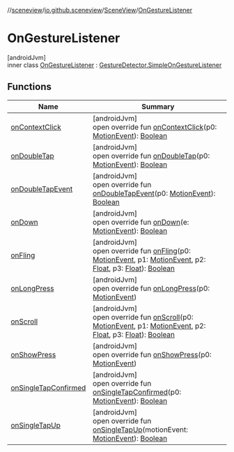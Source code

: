 //[sceneview](../../../../index.md)/[io.github.sceneview](../../index.md)/[SceneView](../index.md)/[OnGestureListener](index.md)

# OnGestureListener

[androidJvm]\
inner class [OnGestureListener](index.md) : [GestureDetector.SimpleOnGestureListener](https://developer.android.com/reference/kotlin/android/view/GestureDetector.SimpleOnGestureListener.html)

## Functions

| Name | Summary |
|---|---|
| [onContextClick](index.md#722760446%2FFunctions%2F-1571379623) | [androidJvm]<br>open override fun [onContextClick](index.md#722760446%2FFunctions%2F-1571379623)(p0: [MotionEvent](https://developer.android.com/reference/kotlin/android/view/MotionEvent.html)): [Boolean](https://kotlinlang.org/api/latest/jvm/stdlib/kotlin/-boolean/index.html) |
| [onDoubleTap](index.md#707107389%2FFunctions%2F-1571379623) | [androidJvm]<br>open override fun [onDoubleTap](index.md#707107389%2FFunctions%2F-1571379623)(p0: [MotionEvent](https://developer.android.com/reference/kotlin/android/view/MotionEvent.html)): [Boolean](https://kotlinlang.org/api/latest/jvm/stdlib/kotlin/-boolean/index.html) |
| [onDoubleTapEvent](index.md#-1855953073%2FFunctions%2F-1571379623) | [androidJvm]<br>open override fun [onDoubleTapEvent](index.md#-1855953073%2FFunctions%2F-1571379623)(p0: [MotionEvent](https://developer.android.com/reference/kotlin/android/view/MotionEvent.html)): [Boolean](https://kotlinlang.org/api/latest/jvm/stdlib/kotlin/-boolean/index.html) |
| [onDown](on-down.md) | [androidJvm]<br>open override fun [onDown](on-down.md)(e: [MotionEvent](https://developer.android.com/reference/kotlin/android/view/MotionEvent.html)): [Boolean](https://kotlinlang.org/api/latest/jvm/stdlib/kotlin/-boolean/index.html) |
| [onFling](index.md#193100722%2FFunctions%2F-1571379623) | [androidJvm]<br>open override fun [onFling](index.md#193100722%2FFunctions%2F-1571379623)(p0: [MotionEvent](https://developer.android.com/reference/kotlin/android/view/MotionEvent.html), p1: [MotionEvent](https://developer.android.com/reference/kotlin/android/view/MotionEvent.html), p2: [Float](https://kotlinlang.org/api/latest/jvm/stdlib/kotlin/-float/index.html), p3: [Float](https://kotlinlang.org/api/latest/jvm/stdlib/kotlin/-float/index.html)): [Boolean](https://kotlinlang.org/api/latest/jvm/stdlib/kotlin/-boolean/index.html) |
| [onLongPress](index.md#1222127048%2FFunctions%2F-1571379623) | [androidJvm]<br>open override fun [onLongPress](index.md#1222127048%2FFunctions%2F-1571379623)(p0: [MotionEvent](https://developer.android.com/reference/kotlin/android/view/MotionEvent.html)) |
| [onScroll](index.md#728615355%2FFunctions%2F-1571379623) | [androidJvm]<br>open override fun [onScroll](index.md#728615355%2FFunctions%2F-1571379623)(p0: [MotionEvent](https://developer.android.com/reference/kotlin/android/view/MotionEvent.html), p1: [MotionEvent](https://developer.android.com/reference/kotlin/android/view/MotionEvent.html), p2: [Float](https://kotlinlang.org/api/latest/jvm/stdlib/kotlin/-float/index.html), p3: [Float](https://kotlinlang.org/api/latest/jvm/stdlib/kotlin/-float/index.html)): [Boolean](https://kotlinlang.org/api/latest/jvm/stdlib/kotlin/-boolean/index.html) |
| [onShowPress](index.md#-1295829111%2FFunctions%2F-1571379623) | [androidJvm]<br>open override fun [onShowPress](index.md#-1295829111%2FFunctions%2F-1571379623)(p0: [MotionEvent](https://developer.android.com/reference/kotlin/android/view/MotionEvent.html)) |
| [onSingleTapConfirmed](index.md#330343699%2FFunctions%2F-1571379623) | [androidJvm]<br>open override fun [onSingleTapConfirmed](index.md#330343699%2FFunctions%2F-1571379623)(p0: [MotionEvent](https://developer.android.com/reference/kotlin/android/view/MotionEvent.html)): [Boolean](https://kotlinlang.org/api/latest/jvm/stdlib/kotlin/-boolean/index.html) |
| [onSingleTapUp](on-single-tap-up.md) | [androidJvm]<br>open override fun [onSingleTapUp](on-single-tap-up.md)(motionEvent: [MotionEvent](https://developer.android.com/reference/kotlin/android/view/MotionEvent.html)): [Boolean](https://kotlinlang.org/api/latest/jvm/stdlib/kotlin/-boolean/index.html) |
